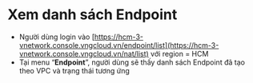 # Xem danh sách Endpoint

* Người dùng login vào [https://hcm-3-vnetwork.console.vngcloud.vn/endpoint/list](https://hcm-3-vnetwork.console.vngcloud.vn/nat/list) với region = HCM
* Tại menu “**Endpoint**”, người dùng sẽ thấy danh sách Endpoint đã tạo theo VPC và trạng thái tương ứng
